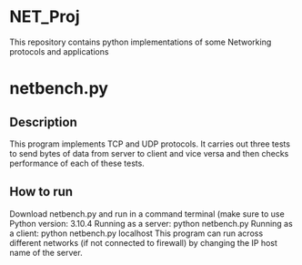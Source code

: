 # NET_Proj
 This repository contains python implementations of some Networking protocols and applications

# netbench.py
 ## Description
 This program implements TCP and UDP protocols. It carries out three tests to send bytes of data from server to client and vice versa and then checks performance of each of these tests.
 
 ## How to run
 Download netbench.py and run in a command terminal (make sure to use Python version: 3.10.4
 Running as a server: python netbench.py
 Running as a client: python netbench.py localhost 
 This program can run across different networks (if not connected to firewall) by changing the IP host name of the server.

 
